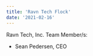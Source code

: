 ```yaml
---
title: 'Ravn Tech Flock'
date: '2021-02-16'
---
```

Ravn Tech, Inc. Team Member/s:
- Sean Pedersen, CEO
